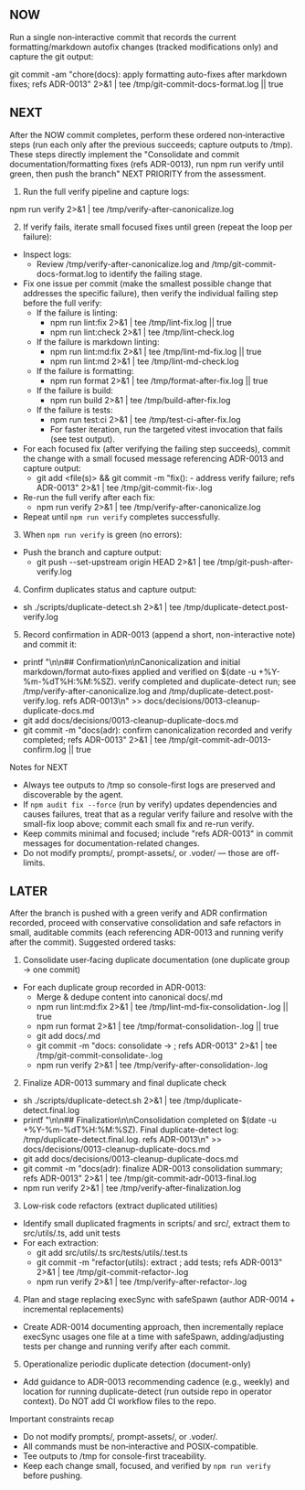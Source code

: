 ## NOW

Run a single non‑interactive commit that records the current formatting/markdown autofix changes (tracked modifications only) and capture the git output:

git commit -am "chore(docs): apply formatting auto-fixes after markdown fixes; refs ADR-0013" 2>&1 | tee /tmp/git-commit-docs-format.log || true

## NEXT

After the NOW commit completes, perform these ordered non‑interactive steps (run each only after the previous succeeds; capture outputs to /tmp). These steps directly implement the "Consolidate and commit documentation/formatting fixes (refs ADR-0013), run npm run verify until green, then push the branch" NEXT PRIORITY from the assessment.

1) Run the full verify pipeline and capture logs:

npm run verify 2>&1 | tee /tmp/verify-after-canonicalize.log

2) If verify fails, iterate small focused fixes until green (repeat the loop per failure):

- Inspect logs:
  - Review /tmp/verify-after-canonicalize.log and /tmp/git-commit-docs-format.log to identify the failing stage.
- Fix one issue per commit (make the smallest possible change that addresses the specific failure), then verify the individual failing step before the full verify:
  - If the failure is linting:
    - npm run lint:fix 2>&1 | tee /tmp/lint-fix.log || true
    - npm run lint:check 2>&1 | tee /tmp/lint-check.log
  - If the failure is markdown linting:
    - npm run lint:md:fix 2>&1 | tee /tmp/lint-md-fix.log || true
    - npm run lint:md 2>&1 | tee /tmp/lint-md-check.log
  - If the failure is formatting:
    - npm run format 2>&1 | tee /tmp/format-after-fix.log || true
  - If the failure is build:
    - npm run build 2>&1 | tee /tmp/build-after-fix.log
  - If the failure is tests:
    - npm run test:ci 2>&1 | tee /tmp/test-ci-after-fix.log
    - For faster iteration, run the targeted vitest invocation that fails (see test output).
- For each focused fix (after verifying the failing step succeeds), commit the change with a small focused message referencing ADR-0013 and capture output:
  - git add <file(s)> && git commit -m "fix(<area>): <short description> - address verify failure; refs ADR-0013" 2>&1 | tee /tmp/git-commit-fix-<short>.log
- Re-run the full verify after each fix:
  - npm run verify 2>&1 | tee /tmp/verify-after-canonicalize.log
- Repeat until `npm run verify` completes successfully.

3) When `npm run verify` is green (no errors):

- Push the branch and capture output:
  - git push --set-upstream origin HEAD 2>&1 | tee /tmp/git-push-after-verify.log

4) Confirm duplicates status and capture output:

- sh ./scripts/duplicate-detect.sh 2>&1 | tee /tmp/duplicate-detect.post-verify.log

5) Record confirmation in ADR-0013 (append a short, non-interactive note) and commit it:

- printf "\n\n## Confirmation\n\nCanonicalization and initial markdown/format auto‑fixes applied and verified on $(date -u +%Y-%m-%dT%H:%M:%SZ). verify completed and duplicate-detect run; see /tmp/verify-after-canonicalize.log and /tmp/duplicate-detect.post-verify.log. refs ADR-0013\n" >> docs/decisions/0013-cleanup-duplicate-docs.md
- git add docs/decisions/0013-cleanup-duplicate-docs.md
- git commit -m "docs(adr): confirm canonicalization recorded and verify completed; refs ADR-0013" 2>&1 | tee /tmp/git-commit-adr-0013-confirm.log || true

Notes for NEXT
- Always tee outputs to /tmp so console-first logs are preserved and discoverable by the agent.
- If `npm audit fix --force` (run by verify) updates dependencies and causes failures, treat that as a regular verify failure and resolve with the small-fix loop above; commit each small fix and re-run verify.
- Keep commits minimal and focused; include "refs ADR-0013" in commit messages for documentation-related changes.
- Do not modify prompts/, prompt-assets/, or .voder/ — those are off-limits.

## LATER

After the branch is pushed with a green verify and ADR confirmation recorded, proceed with conservative consolidation and safe refactors in small, auditable commits (each referencing ADR-0013 and running verify after the commit). Suggested ordered tasks:

1) Consolidate user‑facing duplicate documentation (one duplicate group → one commit)
- For each duplicate group recorded in ADR-0013:
  - Merge & dedupe content into canonical docs/<canonical-file>.md
  - npm run lint:md:fix 2>&1 | tee /tmp/lint-md-fix-consolidation-<n>.log || true
  - npm run format 2>&1 | tee /tmp/format-consolidation-<n>.log || true
  - git add docs/<canonical-file>.md
  - git commit -m "docs: consolidate <removed-file> -> <canonical-file>; refs ADR-0013" 2>&1 | tee /tmp/git-commit-consolidate-<n>.log
  - npm run verify 2>&1 | tee /tmp/verify-after-consolidation-<n>.log

2) Finalize ADR-0013 summary and final duplicate check
- sh ./scripts/duplicate-detect.sh 2>&1 | tee /tmp/duplicate-detect.final.log
- printf "\n\n## Finalization\n\nConsolidation completed on $(date -u +%Y-%m-%dT%H:%M:%SZ). Final duplicate-detect log: /tmp/duplicate-detect.final.log. refs ADR-0013\n" >> docs/decisions/0013-cleanup-duplicate-docs.md
- git add docs/decisions/0013-cleanup-duplicate-docs.md
- git commit -m "docs(adr): finalize ADR-0013 consolidation summary; refs ADR-0013" 2>&1 | tee /tmp/git-commit-adr-0013-final.log
- npm run verify 2>&1 | tee /tmp/verify-after-finalization.log

3) Low‑risk code refactors (extract duplicated utilities)
- Identify small duplicated fragments in scripts/ and src/, extract them to src/utils/<name>.ts, add unit tests
- For each extraction:
  - git add src/utils/<util>.ts src/tests/utils/<util>.test.ts
  - git commit -m "refactor(utils): extract <utility>; add tests; refs ADR-0013" 2>&1 | tee /tmp/git-commit-refactor-<util>.log
  - npm run verify 2>&1 | tee /tmp/verify-after-refactor-<util>.log

4) Plan and stage replacing execSync with safeSpawn (author ADR-0014 + incremental replacements)
- Create ADR-0014 documenting approach, then incrementally replace execSync usages one file at a time with safeSpawn, adding/adjusting tests per change and running verify after each commit.

5) Operationalize periodic duplicate detection (document-only)
- Add guidance to ADR-0013 recommending cadence (e.g., weekly) and location for running duplicate-detect (run outside repo in operator context). Do NOT add CI workflow files to the repo.

Important constraints recap
- Do not modify prompts/, prompt-assets/, or .voder/.
- All commands must be non‑interactive and POSIX-compatible.
- Tee outputs to /tmp for console-first traceability.
- Keep each change small, focused, and verified by `npm run verify` before pushing.